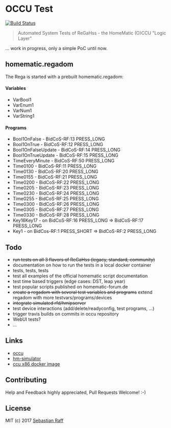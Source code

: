 # OCCU Test

[![Build Status](https://travis-ci.org/hobbyquaker/occu-test.svg?branch=master)](https://travis-ci.org/hobbyquaker/occu-test)

> Automated System Tests of ReGaHss - the HomeMatic (O)CCU "Logic Layer"

... work in progress, only a simple PoC until now.


## homematic.regadom

The Rega is started with a prebuilt homematic.regadom:

#### Variables

* VarBool1
* VarEnum1
* VarNum1
* VarString1

#### Programs

* Bool1OnFalse - BidCoS-RF:13 PRESS_LONG
* Bool1OnTrue - BidCoS-RF:12 PRESS_LONG
* Bool1OnFalseUpdate - BidCoS-RF:14 PRESS_LONG
* Bool1OnTrueUpdate - BidCoS-RF:15 PRESS_LONG
* TimeEveryMinute - BidCoS-RF:50 PRESS_LONG
* Time0100 - BidCoS-RF:11 PRESS_LONG
* Time0130 - BidCoS-RF:20 PRESS_LONG
* Time0155 - BidCoS-RF:21 PRESS_LONG
* Time0200 - BidCoS-RF:22 PRESS_LONG
* Time0205 - BidCoS-RF:23 PRESS_LONG
* Time0230 - BidCoS-RF:24 PRESS_LONG
* Time0255 - BidCoS-RF:25 PRESS_LONG
* Time0300 - BidCoS-RF:26 PRESS_LONG
* Time0305 - BidCoS-RF:27 PRESS_LONG
* Time0330 - BidCoS-RF:28 PRESS_LONG
* Key16Key17 - on BidCoS-RF:16 PRESS_LONG => BidCoS-RF:17 PRESS_LONG
* Key1 - on BidCos-RF:1 PRESS_SHORT => BidCoS-RF:2 PRESS_LONG


## Todo

* ~~run tests on all 3 flavors of ReGaHss (legacy, standard, community)~~
* documentation on how to run the tests in a local docker container
* tests, tests, tests
* test all examples of the official homematic script documentation
* test time based triggers (edge cases: DST, leap year)
* test popular scripts published on homematic-forum.de
* ~~create a regadom with several test variables and programs~~ extend regadom with more testvars/programs/devices
* ~~integrate simulated rfd/hmipserver~~
* test device interactions (add/delete/readyconfig, test programs, ...)
* trigger travis builds on commits in occu repository
* WebUI tests?
* ...


## Links

* [occu](https://github.com/eq-3/occu)
* [hm-simulator](https://github.com/hobbyquaker/hm-simulator)
* [ccu x86 docker image](https://hub.docker.com/r/litti/ccu2/)


## Contributing

Help and Feedback highly appreciated, Pull Requests Welcome! :-)


## License

MIT (c) 2017 [Sebastian Raff](https://github.com/hobbyquaker)
